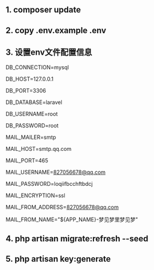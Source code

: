 
## 1. composer update
## 2. copy .env.example  .env
## 3. 设置env文件配置信息

DB_CONNECTION=mysql

DB_HOST=127.0.0.1

DB_PORT=3306

DB_DATABASE=laravel

DB_USERNAME=root

DB_PASSWORD=root

MAIL_MAILER=smtp

MAIL_HOST=smtp.qq.com

MAIL_PORT=465

MAIL_USERNAME=827056678@qq.com

MAIL_PASSWORD=loqiifbcchftbdcj

MAIL_ENCRYPTION=ssl

MAIL_FROM_ADDRESS=827056678@qq.com

MAIL_FROM_NAME="${APP_NAME}-梦见梦里梦见梦"

## 4. php artisan migrate:refresh --seed

## 5. php artisan key:generate




